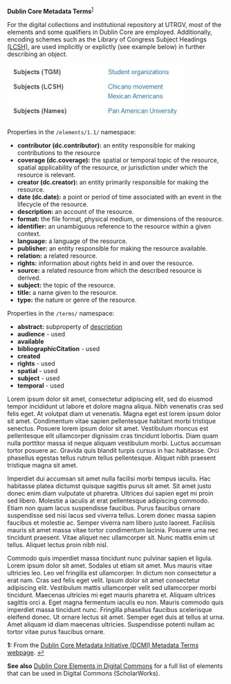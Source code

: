 **Dublin Core Metadata Terms**<sup id="a1">[1](#f1)</sup>

For the digital collections and institutional repository at UTRGV, most of the elements and some qualifiers in Dublin Core are employed. Additionally, encoding schemes such as the Library of Congress Subject Headings [(LCSH)](https://www.loc.gov/aba/publications/FreeLCSH/freelcsh.html), are used implicitly or explictly (see example below) in further describing an object.

![example image of subject headings](docs/subjects-example.JPG)

Properties in the `/elements/1.1/` namespace:

* **contributor (dc.contributor):** an entity responsible for making contributions to the resource
* **coverage (dc.coverage):** the spatial or temporal topic of the resource, spatial applicability of the resource, or jurisdiction under which the resource is relevant.
* **creator (dc.creator):** an entity primarily responsible for making the resource.
* **date (dc.date):** a point or period of time associated with an event in the lifecycle of the resource.
* <a name="desc-id" id="desc-id"></a>**description:** an account of the resource.
* **format:** the file format, physical medium, or dimensions of the resource.
* **identifier:** an unambiguous reference to the resource within a given context.
* **language:** a language of the resource.
* **publisher:** an entity responsible for making the resource available.
* **relation:** a related resource.
* **rights:** information about rights held in and over the resource.
* **source:** a related resource from which the described resource is derived.
* **subject:** the topic of the resource.
* **title:** a name given to the resource.
* **type:** the nature or genre of the resource.

Properties in the `/terms/` namespace:

* **abstract:** subproperty of [description](#desc-id)
* **audience** - used
* **available**
* **bibliographicCitation** - used
* **created**
* **rights** - used
* **spatial** - used
* **subject** - used
* **temporal** - used

Lorem ipsum dolor sit amet, consectetur adipiscing elit, sed do eiusmod tempor incididunt ut labore et dolore magna aliqua. Nibh venenatis cras sed felis eget. At volutpat diam ut venenatis. Magna eget est lorem ipsum dolor sit amet. Condimentum vitae sapien pellentesque habitant morbi tristique senectus. Posuere lorem ipsum dolor sit amet. Vestibulum rhoncus est pellentesque elit ullamcorper dignissim cras tincidunt lobortis. Diam quam nulla porttitor massa id neque aliquam vestibulum morbi. Luctus accumsan tortor posuere ac. Gravida quis blandit turpis cursus in hac habitasse. Orci phasellus egestas tellus rutrum tellus pellentesque. Aliquet nibh praesent tristique magna sit amet.

Imperdiet dui accumsan sit amet nulla facilisi morbi tempus iaculis. Hac habitasse platea dictumst quisque sagittis purus sit amet. Sit amet justo donec enim diam vulputate ut pharetra. Ultrices dui sapien eget mi proin sed libero. Molestie a iaculis at erat pellentesque adipiscing commodo. Etiam non quam lacus suspendisse faucibus. Purus faucibus ornare suspendisse sed nisi lacus sed viverra tellus. Lorem donec massa sapien faucibus et molestie ac. Semper viverra nam libero justo laoreet. Facilisis mauris sit amet massa vitae tortor condimentum lacinia. Posuere urna nec tincidunt praesent. Vitae aliquet nec ullamcorper sit. Nunc mattis enim ut tellus. Aliquet lectus proin nibh nisl.

Commodo quis imperdiet massa tincidunt nunc pulvinar sapien et ligula. Lorem ipsum dolor sit amet. Sodales ut etiam sit amet. Mus mauris vitae ultricies leo. Leo vel fringilla est ullamcorper. In dictum non consectetur a erat nam. Cras sed felis eget velit. Ipsum dolor sit amet consectetur adipiscing elit. Vestibulum mattis ullamcorper velit sed ullamcorper morbi tincidunt. Maecenas ultricies mi eget mauris pharetra et. Aliquam ultrices sagittis orci a. Eget magna fermentum iaculis eu non. Mauris commodo quis imperdiet massa tincidunt nunc. Fringilla phasellus faucibus scelerisque eleifend donec. Ut ornare lectus sit amet. Semper eget duis at tellus at urna. Amet aliquam id diam maecenas ultricies. Suspendisse potenti nullam ac tortor vitae purus faucibus ornare.

<b id="f1">1:</b> From the [Dublin Core Metadata Initiative (DCMI) Metadata Terms webpage](https://www.dublincore.org/specifications/dublin-core/dcmi-terms/#section-3). [↩](#a1)

**See also** [Dublin Core Elements in Digital Commons](docs/Dublin-Core-Elements-in-Digital-Commons.pdf) for a full list of elements that can be used in Digital Commons (ScholarWorks).
